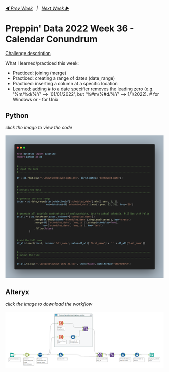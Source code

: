 <h6><a href="..\preppin-data-2022-35\README.md">◀  Prev Week</a>&nbsp;&nbsp;&nbsp;|&nbsp;&nbsp;&nbsp;<a href="..\preppin-data-2022-37\README.md">Next Week  ▶</a></h6>

# Preppin' Data 2022 Week 36 - Calendar Conundrum

[Challenge description](https://preppindata.blogspot.com/2022/09/2022-week-36-calendar-conundrum.html)

What I learned/practiced this week:
* Practiced: joining (merge)
* Practiced: creating a range of dates (date_range)
* Practiced: inserting a column at a specific location
* Learned: adding # to a date specifier removes the leading zero (e.g. '%m/%d/%Y' --> '01/01/2022', but '%#m/%#d/%Y' --> 1/1/2022). # for Windows or - for Unix

## Python
<i>click the image to view the code</i><br>
<br>
<a href="preppin-data-2022-36.py">
<img src="img-python-code-2022-36.png?raw=true" alt="Python code">
</a>

## Alteryx
<i>click the image to download the workflow</i><br>
<br>
<a href="preppin-data-2022-36.yxzp">
<img src="img-alteryx-2022-36.png?raw=true" alt="Alteryx workflow">
</a>